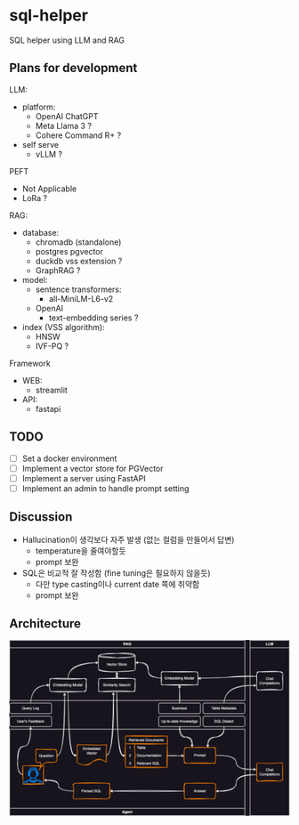 # sql-helper
SQL helper using LLM and RAG


## Plans for development

LLM:
- platform:
  - OpenAI ChatGPT
  - Meta Llama 3 ?
  - Cohere Command R+ ?
- self serve
  - vLLM ?

PEFT
  - Not Applicable
  - LoRa ?

RAG:
- database:
  - chromadb (standalone)
  - postgres pgvector
  - duckdb vss extension ?
  - GraphRAG ?
- model:
  - sentence transformers:
    - all-MiniLM-L6-v2
  - OpenAI
    - text-embedding series ? 
- index (VSS algorithm):
  - HNSW
  - IVF-PQ ?

Framework
- WEB:
  - streamlit
- API:
  - fastapi

## TODO
- [ ] Set a docker environment
- [ ] Implement a vector store for PGVector
- [ ] Implement a server using FastAPI
- [ ] Implement an admin to handle prompt setting

## Discussion
- Hallucination이 생각보다 자주 발생 (없는 컬럼을 만들어서 답변)
  - temperature을 줄여야할듯
  - prompt 보완
- SQL은 비교적 잘 작성함 (fine tuning은 필요하지 않을듯)
  - 다만 type casting이나 current date 쪽에 취약함
  - prompt 보완

## Architecture
![text-to-sql.drawio.png](assets/text-to-sql.drawio.png)
